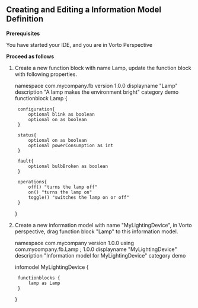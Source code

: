 ## Creating and Editing a Information Model Definition

**Prerequisites**

You have started your IDE, and you are in Vorto Perspective

**Proceed as follows**

1. Create a new function block with name Lamp, update the function block with following properties.    

	namespace com.mycompany.fb
	version 1.0.0
	displayname "Lamp"
	description "A lamp makes the environment bright"
	category demo
	functionblock Lamp {
	
		configuration{ 
			optional blink as boolean
			optional on as boolean
		}
	
		status{ 
			optional on as boolean
			optional powerConsumption as int  
		}
	
		fault{
			optional bulbBroken as boolean
		}
	
		operations{
			off() "turns the lamp off"  
			on() "turns the lamp on" 
			toggle() "switches the lamp on or off"
		}
	}	  

2. Create a new information model with name "MyLightingDevice", in Vorto perspective, drag function block "Lamp" to this information model.

	namespace com.mycompany
	version 1.0.0
	using com.mycompany.fb.Lamp ; 1.0.0
	displayname "MyLightingDevice"
	description "Information model for MyLightingDevice"
	category demo	

	infomodel MyLightingDevice {
	
		functionblocks {
			lamp as Lamp
		}
	}